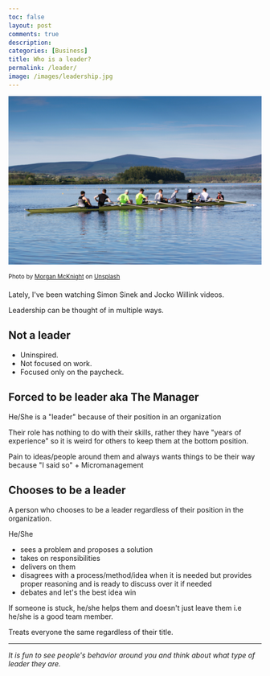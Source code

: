 ```yaml
---
toc: false
layout: post
comments: true
description: 
categories: [Business]
title: Who is a leader?
permalink: /leader/
image: /images/leadership.jpg
---
```

![](/images/leadership.jpg)

<sup>Photo by <a href="https://unsplash.com/@morganspoker?utm_source=unsplash&amp;utm_medium=referral&amp;utm_content=creditCopyText">Morgan McKnight</a> on <a href="https://unsplash.com/s/photos/boat-rowing?utm_source=unsplash&amp;utm_medium=referral&amp;utm_content=creditCopyText">Unsplash</a></sup>

Lately, I've been watching Simon Sinek and Jocko Willink videos.

Leadership can be thought of in multiple ways.

## **Not** a leader

- Uninspired.
- Not focused on work.
- Focused only on the paycheck.

## **Forced** to be leader aka The Manager

He/She is a "leader" because of their position in an organization

Their role has nothing to do with their skills, rather they have "years of experience" so it is weird for others to keep them at the bottom position.

Pain to ideas/people around them and always wants things to be their way because "I said so" + Micromanagement

## **Chooses** to be a leader

A person who chooses to be a leader regardless of their position in the organization.

He/She
  - sees a problem and proposes a solution
  - takes on responsibilities
  - delivers on them
  - disagrees with a process/method/idea when it is needed but provides proper reasoning and is ready to discuss over it if needed
  - debates and let's the best idea win

If someone is stuck, he/she helps them and doesn't just leave them i.e he/she is a good team member.

Treats everyone the same regardless of their title.

***

*It is fun to see people's behavior around you and think about what type of leader they are.*

